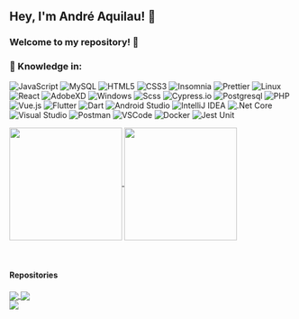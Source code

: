 ## Hey, I'm André Aquilau! 👋

### Welcome to my repository! 👋

### 💼 Knowledge in:
![JavaScript](https://img.shields.io/badge/-JavaScript-F7B93E?style=flat-square&logo=javascript&logoColor=fff)
![MySQL](https://img.shields.io/badge/-MySQL-00758F?style=flat-square&logo=mysql&logoColor=white)
![HTML5](https://img.shields.io/badge/-HTML5-E34F26?style=flat-square&logo=html5&logoColor=white)
![CSS3](https://img.shields.io/badge/-CSS3-549FDE?style=flat-square&logo=css3&logoColor=white)
![Insomnia](https://img.shields.io/badge/-Insomnia-5849BE?style=flat-square&logo=insomnia&logoColor=white)
![Prettier](https://img.shields.io/badge/-Prettier-1A2B34?style=flat-square&logo=prettier&logoColor=white)
![Linux](https://img.shields.io/badge/-Linux-16C60C?style=flat-square&logo=linux&logoColor=white)
![React](https://img.shields.io/badge/-React.js-45b8d8?style=flat-square&logo=react&logoColor=white)
![AdobeXD](https://img.shields.io/badge/-Adobe%20XD-1A2B34?style=flat-square&logo=adobe&logoColor=E0234E)
![Windows](https://img.shields.io/badge/-Windows-00ADEF?style=flat-square&logo=windows&logoColor=white)
![Scss](https://img.shields.io/badge/-SCSS-1A2B34?style=flat-square&logo=sass&logoColor=E0234E)
![Cypress.io](https://img.shields.io/badge/tested%20with-Cypress-04C38E.svg)
![Postgresql](https://img.shields.io/badge/-Postgresql-32648D?style=flat-square&logo=postgresql&logoColor=white)
![PHP](https://img.shields.io/badge/-PHP-592C8C?style=flat-square&logo=PHP&logoColor=FFF)
![Vue.js](https://img.shields.io/badge/-Vue.js-3FB27F?style=flat-square&logo=Vue.js&logoColor=FFF)
![Flutter](https://img.shields.io/badge/-Flutter-1C2834?style=flat-square&logo=Flutter&logoColor=05599C)
![Dart](https://img.shields.io/badge/-Dart-1C2834?style=flat-square&logo=dart&logoColor=05599C)
![Android Studio](https://img.shields.io/badge/-Android%20Studio-82B252?style=flat-square&logo=Android%20Studio&logoColor=FFF)
![IntelliJ IDEA](https://img.shields.io/badge/-IntelliJ%20IDEA-5362C4?style=flat-square&logo=IntelliJ%20IDEA&logoColor=FFF)
![.Net Core](https://img.shields.io/badge/-.Net%20Core-592C8C?style=flat-square&logo=.Net&logoColor=FFF)
![Visual Studio](https://img.shields.io/badge/-Visual%20Studio-652076?style=flat-square&logo=Visual%20Studio&logoColor=FFF)
![Postman](https://img.shields.io/badge/-Postman-FD602F?style=flat-square&logo=postman&logoColor=white)
![VSCode](https://img.shields.io/badge/-VSCode-0085D1?style=flat-square&logo=visual-studio-code&logoColor=white)
![Docker](https://img.shields.io/badge/-Docker-46a2f1?style=flat-square&logo=docker&logoColor=white)
![Jest Unit](https://img.shields.io/badge/-Jest%20unit-944058?style=flat-square&logo=Jest&logoColor=white)


<a href="https://github.com/anuraghazra">
  <img height=200 align="center" src="https://github-readme-stats.vercel.app/api?username=andreaquilau" />
</a>
<a href="https://github.com/andreaquilau">
  <img height=200 align="center" src="https://github-readme-stats.vercel.app/api/top-langs?username=andreaquilau&layout=compact&langs_count=8&card_width=320" />
</a>
<br>
<br>
<br>

#### Repositories
<div>
  <div>
    <a href="https://github.com/AndreAquilau/clean-med-app">
      <img align="center" src="https://github-readme-stats.vercel.app/api/pin/?username=andreaquilau&repo=clean-med-app&theme=buefy" />
    </a>
    <a href="https://github.com/AndreAquilau/clean-med-api">
      <img align="center" src="https://github-readme-stats.vercel.app/api/pin/?username=andreaquilau&repo=clean-med-api&theme=buefy" />
    </a>
  </div>
  <div>  
    <a href="https://github.com/AndreAquilau/myfinance-web-dotnet">
      <img align="center" src="https://github-readme-stats.vercel.app/api/pin/?username=andreaquilau&repo=myfinance-web-dotnet&theme=buefy" />
    </a>
  </div>
</div>
<br />
